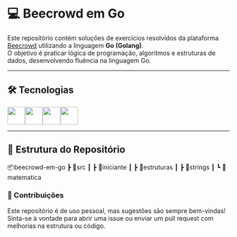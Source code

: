 # 💻 Beecrowd em Go

Este repositório contém soluções de exercícios resolvidos da plataforma [Beecrowd](https://www.beecrowd.com.br/) utilizando a linguagem **Go (Golang)**.  
O objetivo é praticar lógica de programação, algoritmos e estruturas de dados, desenvolvendo fluência na linguagem Go.

---

## 🛠 Tecnologias

<div style="display: flex; flex-wrap: wrap;">
  <img src="https://cdn.jsdelivr.net/gh/devicons/devicon/icons/go/go-original.svg" width="40px" />
  <img src="https://cdn.jsdelivr.net/gh/devicons/devicon/icons/git/git-original.svg" width="40px" />
  <img src="https://cdn.jsdelivr.net/gh/devicons/devicon/icons/github/github-original.svg" width="40px" />
  <img src="https://cdn.jsdelivr.net/gh/devicons/devicon/icons/vscode/vscode-original.svg" width="40px" />
</div>

---

## 📁 Estrutura do Repositório
📦beecrowd-em-go
┣ 📂src
┃ ┣ 📂iniciante
┃ ┣ 📂estruturas
┃ ┣ 📂strings
┃ ┗ 📂matematica  

### 🤝 Contribuições

Este repositório é de uso pessoal, mas sugestões são sempre bem-vindas!
Sinta-se à vontade para abrir uma issue ou enviar um pull request com melhorias na estrutura ou código.

